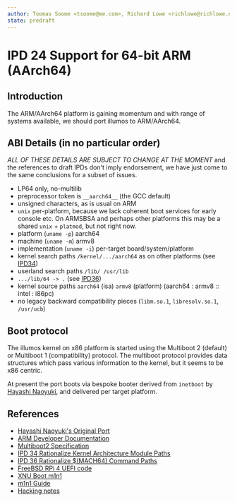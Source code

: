 ```yaml
---
author: Toomas Soome <tsoome@me.com>, Richard Lowe <richlowe@richlowe.net>
state: predraft
---
```


# IPD 24 Support for 64-bit ARM (AArch64)

## Introduction

The ARM/AArch64 platform is gaining momentum and with range of systems available, we
should port illumos to ARM/AArch64.

## ABI Details (in no particular order)

_ALL OF THESE DETAILS ARE SUBJECT TO CHANGE AT THE MOMENT_
and the references to draft IPDs don't imply endorsement, we have just come
to the same conclusions for a subset of issues.

- LP64 only, no-multilib
- preprocessor token is `__aarch64__` (the GCC default)
- unsigned characters, as is usual on ARM
- `unix` per-platform, because we lack coherent boot services for early
  console etc.  On ARMSBSA and perhaps other platforms this may be a
  shared `unix` + `platmod`, but not right now.
- platform (`uname -p`) aarch64
- machine (`uname -m`) armv8
- implementation (`uname -i`) per-target board/system/platform
- kernel search paths `/kernel/.../aarch64` as on other platforms
  (see [IPD34](../0034/README.md))
- userland search paths `/lib/ /usr/lib`
- `.../lib/64 -> .`
  (see [IPD36](../0036/README.md))
- kernel source paths `aarch64` (isa) `armv8` (platform)
  (aarch64 : armv8 :: intel : i86pc)
- no legacy backward compatibility pieces (`libm.so.1`, `libresolv.so.1`,
  `/usr/ucb`)

## Boot protocol

The illumos kernel on x86 platform is started using the Multiboot 2 (default)
or Multiboot 1 (compatibility) protocol. The multiboot protocol provides data
structures which pass various information to the kernel, but it seems to be
x86 centric.

At present the port boots via bespoke booter derived from `inetboot` by
[Hayashi Naoyuki](https://github.com/n-hys), and delivered per target
platform.

## References

* [Hayashi Naoyuki's Original Port](https://github.com/n-hys/illumos-gate/wiki)
* [ARM Developer Documentation](https://developer.arm.com/documentation/#sort=relevancy&f:@navigationhierarchiesproducts=[Architectures,CPU%20Architecture,A-Profile,Armv8-A])
* [Multiboot2 Specification](https://www.gnu.org/software/grub/manual/multiboot2/multiboot.html)
* [IPD 34 Rationalize Kernel Architecture Module Paths](../0034/README.md)
* [IPD 36 Rationalize $(MACH64) Command Paths](../0036/README.md)
* [FreeBSD RPi 4 UEFI code](https://github.com/pftf/RPi4)
* [XNU Boot m1n1](https://github.com/AsahiLinux/m1n1)
* [m1n1 Guide](https://github.com/AsahiLinux/docs/wiki/m1n1%3AUser-Guide)
* [Hacking notes](Hacking-notes.md)
